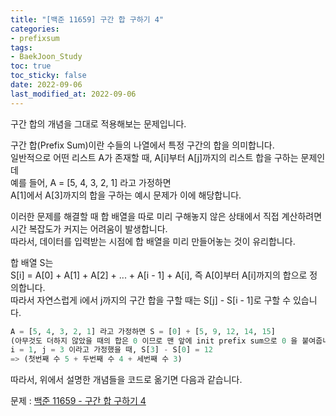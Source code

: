 ```yaml
---
title: "[백준 11659] 구간 합 구하기 4"
categories: 
- prefixsum
tags:
- BaekJoon_Study
toc: true
toc_sticky: false
date: 2022-09-06
last_modified_at: 2022-09-06
---
```


구간 합의 개념을 그대로 적용해보는 문제입니다.

구간 합(Prefix Sum)이란 수들의 나열에서 특정 구간의 합을 의미합니다.  
일반적으로 어떤 리스트 A가 존재할 때, A[i]부터 A[j]까지의 리스트 합을 구하는 문제인데  
예를 들어, A = [5, 4, 3, 2, 1] 라고 가정하면  
A[1]에서 A[3]까지의 합을 구하는 예시 문제가 이에 해당합니다.  

이러한 문제를 해결할 때 합 배열을 따로 미리 구해놓지 않은 상태에서 직접 계산하려면  
시간 복잡도가 커지는 어려움이 발생합니다.  
따라서, 데이터를 입력받는 시점에 합 배열을 미리 만들어놓는 것이 유리합니다.  

합 배열 S는  
S[i] = A[0] + A[1] + A[2] + ... + A[i - 1] + A[i], 즉 A[0]부터 A[i]까지의 합으로 정의합니다.  
따라서 자연스럽게 i에서 j까지의 구간 합을 구할 때는 S[j] - S[i - 1]로 구할 수 있습니다.

```python
A = [5, 4, 3, 2, 1] 라고 가정하면 S = [0] + [5, 9, 12, 14, 15]  
(아무것도 더하지 않았을 때의 합은 0 이므로 맨 앞에 init prefix sum으로 0 을 붙여줍니다.)  
i = 1, j = 3 이라고 가정했을 때, S[3] - S[0] = 12  
=> (첫번째 수 5 + 두번째 수 4 + 세번째 수 3)
```
따라서, 위에서 설명한 개념들을 코드로 옮기면 다음과 같습니다.  

문제 : [백준 11659 - 구간 합 구하기 4](https://www.acmicpc.net/problem/11659)

<script src="https://gist.github.com/Ryumaker/07214f6250fb77189d39009a9ce77378.js"></script>


